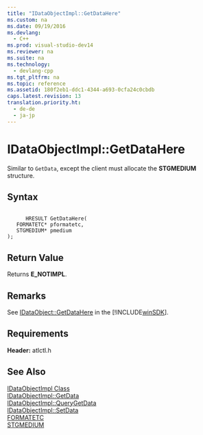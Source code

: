 ```yaml
---
title: "IDataObjectImpl::GetDataHere"
ms.custom: na
ms.date: 09/19/2016
ms.devlang: 
  - C++
ms.prod: visual-studio-dev14
ms.reviewer: na
ms.suite: na
ms.technology: 
  - devlang-cpp
ms.tgt_pltfrm: na
ms.topic: reference
ms.assetid: 180f2eb1-ddc1-4344-a693-0cfa24c0cbdb
caps.latest.revision: 13
translation.priority.ht: 
  - de-de
  - ja-jp
---
```

# IDataObjectImpl::GetDataHere
Similar to `GetData`, except the client must allocate the **STGMEDIUM** structure.  
  
## Syntax  
  
```  
  
      HRESULT GetDataHere(  
   FORMATETC* pformatetc,  
   STGMEDIUM* pmedium   
);  
```  
  
## Return Value  
 Returns **E_NOTIMPL**.  
  
## Remarks  
 See [IDataObject::GetDataHere](http://msdn.microsoft.com/library/windows/desktop/ms687266) in the [!INCLUDE[winSDK](../vs140/includes/winSDK_md.md)].  
  
## Requirements  
 **Header:** atlctl.h  
  
## See Also  
 [IDataObjectImpl Class](../vs140/IDataObjectImpl-Class.md)   
 [IDataObjectImpl::GetData](../vs140/IDataObjectImpl--GetData.md)   
 [IDataObjectImpl::QueryGetData](../vs140/IDataObjectImpl--QueryGetData.md)   
 [IDataObjectImpl::SetData](../vs140/IDataObjectImpl--SetData.md)   
 [FORMATETC](http://msdn.microsoft.com/library/windows/desktop/ms682177)   
 [STGMEDIUM](http://msdn.microsoft.com/library/windows/desktop/ms683812)